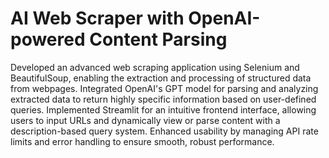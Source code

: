 # AI Web Scraper with OpenAI-powered Content Parsing
Developed an advanced web scraping application using Selenium and BeautifulSoup, enabling the extraction and processing of structured data from webpages. Integrated OpenAI's GPT model for parsing and analyzing extracted data to return highly specific information based on user-defined queries. Implemented Streamlit for an intuitive frontend interface, allowing users to input URLs and dynamically view or parse content with a description-based query system. Enhanced usability by managing API rate limits and error handling to ensure smooth, robust performance.
